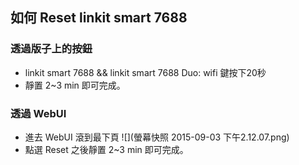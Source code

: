 ## 如何 Reset linkit smart 7688

### 透過版子上的按鈕
* linkit smart 7688 && linkit smart 7688 Duo: wifi 鍵按下20秒
* 靜置 2~3 min 即可完成。


### 透過 WebUI
* 進去 WebUI 滾到最下頁
    ![](螢幕快照 2015-09-03 下午2.12.07.png)
* 點選 Reset 之後靜置 2~3 min 即可完成。 